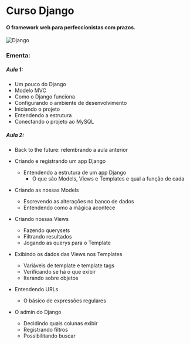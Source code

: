 # Curso Django

#### O framework web para perfeccionistas com prazos.

![Django](https://cdn-images-1.medium.com/max/720/1*OaDjeIRincMesu0UlDWpeQ.png)

### Ementa:

##### Aula 1:
    
- Um pouco do Django
- Modelo MVC
- Como o Django funciona
- Configurando o ambiente de desenvolvimento
- Iniciando o projeto
- Entendendo a estrutura
- Conectando o projeto ao MySQL


##### Aula 2:
    
- Back to the future: relembrando a aula anterior

- Criando e registrando um app Django 
    - Entendendo a estrutura de um app Django
        - O que são Models, Views e Templates e qual a função de cada

- Criando as nossas Models
    - Escrevendo as alterações no banco de dados
    - Entendendo como a mágica acontece

- Criando nossas Views
    - Fazendo querysets
    - Filtrando resultados 
    - Jogando as querys para o Template

- Exibindo os dados das Views nos Templates
    - Variáveis de template e template tags
    - Verificando se há o que exibir
    - Iterando sobre objetos 

- Entendendo URLs
    - O básico de expressões regulares

- O admin do Django
    - Decidindo quais colunas exibir
    - Registrando filtros
    - Possibilitando buscar



